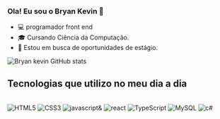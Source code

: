 
### Ola! Eu sou o Bryan Kevin 👋
- 💻 programador front end
- 🎓 Cursando Ciência da Computação.
- 💼 Estou em busca de oportunidades de estágio.

![Bryan kevin GitHub stats](https://github-readme-stats.vercel.app/api?username=Bryank2003&show_icons=true&theme=dark)

## Tecnologias que utilizo no meu dia a dia

<div style="display: inline_block"><br/>
  <img alt="HTML5" src="https://img.shields.io/badge/HTML5-E34F26?style=for-the-badge&logo=html5&logoColor=white" />
  <img alt="CSS3" src="https://img.shields.io/badge/CSS3-1572B6?style=for-the-badge&logo=css3&logoColor=white" />
  <img alt="javascript&" src="https://img.shields.io/badge/JavaScript-F7DF1E?style=for-the-badge&logo=javascript&logoColor=black" />
  <img alt="react" src="https://img.shields.io/badge/react%20-0088CC?style=for-the-badge&logo=react&logoColor=white" />
  <img alt="TypeScript" src="https://img.shields.io/badge/TypeScript-007ACC?style=for-the-badge&logo=typescript&logoColor=white" />
  <img alt="MySQL" src="https://img.shields.io/badge/MySQL-00000F? style=for-the-badge&logo=mysql&logoColor=white" />
  <img alt="c#" src="https://img.shields.io/badge/C%23-239120?style=for-the-badge&logo=c-sharp&logoColor=white" />
</div>
